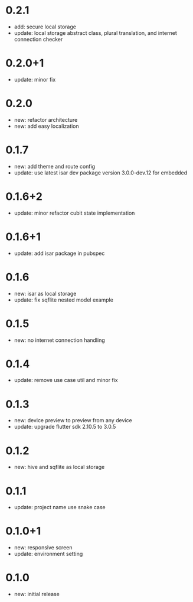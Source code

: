 # 0.2.1
- add: secure local storage
- update: local storage abstract class, plural translation, and internet connection checker

# 0.2.0+1
- update: minor fix

# 0.2.0
- new: refactor architecture
- new: add easy localization

# 0.1.7
- new: add theme and route config
- update: use latest isar dev package version 3.0.0-dev.12 for embedded

# 0.1.6+2
- update: minor refactor cubit state implementation

# 0.1.6+1
- update: add isar package in pubspec

# 0.1.6
- new: isar as local storage
- update: fix sqflite nested model example

# 0.1.5
- new: no internet connection handling

# 0.1.4
- update: remove use case util and minor fix

# 0.1.3
- new: device preview to preview from any device
- update: upgrade flutter sdk 2.10.5 to 3.0.5

# 0.1.2
- new: hive and sqflite as local storage

# 0.1.1
- update: project name use snake case

# 0.1.0+1
- new: responsive screen
- update: environment setting

# 0.1.0
- new: initial release